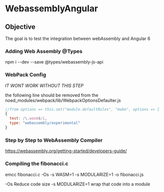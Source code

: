 # WebassemblyAngular

## Objective
The goal is to test the integration between webAssembly and Angular 6

### Adding Web Assembly @Types 
npm i --dev --save @types/webassembly-js-api 

### WebPack Config 

*IT WONT WORK WITHOUT THIS STEP*

the following line should be removed from the noed_modules/webpack/lib/WebpackOptionsDefaulter.js

```js
//from options => this.set("module.defaultRules", "make", options => [
{
  test: /\.wasm$/i,
  type: "webassembly/experimental"
}
```

### Step by Step to WebAssembly Compiler

https://webassembly.org/getting-started/developers-guide/

### Compiling the fibonacci.c

emcc fibonacci.c -Os -s WASM=1 -s MODULARIZE=1 -o fibonacci.js

-Os Reduce code size
-s MODULARIZE=1  wrap that code into a module


